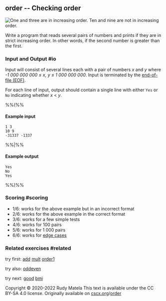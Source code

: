 order -- Checking order
-----------------------

![One and three are in increasing order.  Ten and nine are not in increasing order.](/order.svg)

Write a program that reads several pairs of numbers
and prints if they are in strict increasing order.
In other words, if the second number is greater than the first.

### Input and Output  #io

Input will consist of several lines each with a pair of numbers _x_ and _y_ where
_-1 000 000 000 ≤ x, y ≤ 1 000 000 000_.
Input is terminated by the [end-of-file (EOF)](https://cscx.org/faq#eof).

For each line of input,
output should contain a single line with either `Yes` or `No`
indicating whether _x_ < _y_.

%%(%%

#### Example input

	1 3
	10 9
	-31337 -1337

%%|%%

#### Example output

	Yes
	No
	Yes

%%)%%


### Scoring  #scoring

* 1/6: works for the above example but in an incorrect format
* 2/6: works for the above example in the correct format
* 3/6: works for a few simple tests
* 4/6: works for 100 pairs
* 5/6: works for 1 000 pairs
* 6/6: works for [edge cases](https://cscx.org/faq#edge-cases)


### Related exercises  #related

try first: [add](/add) [mult](/mult) [order1](/order1)

try also: [oddeven](/oddeven)

try next: [good](/good) [bmi](/bmi)


Copyright © 2020-2022  Rudy Matela
This text is available under the CC BY-SA 4.0 license.
Originally available on [cscx.org](https://cscx.org)/[order](https://cscx.org/order)
